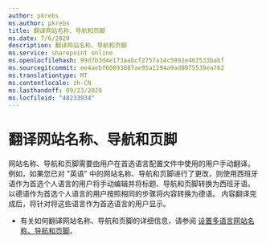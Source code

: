 ```yaml
---
author: pkrebs
ms.author: pkrebs
title: 翻译网站名称、导航和页脚
ms.date: 7/6/2020
description: 翻译网站名称、导航和页脚
ms.service: sharepoint online
ms.openlocfilehash: 99d7b3d4e173aabcf2757a14c5992e467533babf
ms.sourcegitcommit: ee4aebf60893887ae95a1294a9ad8975539ea762
ms.translationtype: MT
ms.contentlocale: zh-CN
ms.lasthandoff: 09/23/2020
ms.locfileid: "48233934"
---
```

# <a name="translate-the-site-name-navigation-and-footers"></a>翻译网站名称、导航和页脚
网站名称、导航和页脚需要由用户在首选语言配置文件中使用的用户手动翻译。 例如，如果您已对 "英语" 中的网站名称、导航和页脚进行了更改，则使用西班牙语作为首选个人语言的用户将手动编辑并将标题、导航和页脚转换为西班牙语。 以德语作为首选个人语言的用户按照相同的步骤将内容转换为德语。 内容翻译完成后，将针对将这些语言作为首选语言的用户显示。  

- 有关如何翻译网站名称、导航和页脚的详细信息，请参阅 [设置多语言网站名称、导航和页脚](https://support.office.com/article/create-multilingual-communication-sites-pages-and-news-2bb7d610-5453-41c6-a0e8-6f40b3ed750c#bkmk_muitranslations)。
